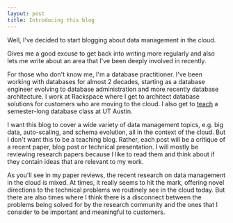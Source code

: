 ```yaml
---
layout: post
title: Introducing this blog
---
```


Well, I've decided to start blogging about data management in the cloud. 

Gives me a good excuse to get back into writing more regularly and also lets me write about an area that I've been deeply involved in recently. 

For those who don't know me, I'm a database practitioner. I've been working with databases for almost 2 decades, starting as a database engineer evolving to database administration and more recently database architecture. I work at Rackspace where I get to architect database solutions for customers who are moving to the cloud. I also get to <a href="http://www.cs.utexas.edu/~scohen/index.html">teach</a> a semester-long database class at UT Austin. 

I want this blog to cover a wide variety of data management topics, e.g. big data, auto-scaling, and schema evolution, all in the context of the cloud. But I don't want this to be a teaching blog. Rather, each post will be a critique of a recent paper, blog post or technical presentation. I will mostly be reviewing research papers because I like to read them and think about if they contain ideas that are relevant to my work. 

As you'll see in my paper reviews, the recent research on data management in the cloud is mixed. At times, it really seems to hit the mark, offering novel directions to the technical problems we routinely see in the cloud today. But there are also times where I think there is a disconnect between the problems being solved for by the research community and the ones that I consider to be important and meaningful to customers.  